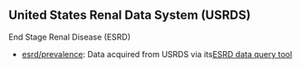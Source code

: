 <br>

## United States Renal Data System (USRDS)

End Stage Renal Disease (ESRD)
* [esrd/prevalence](./esrd/prevalence): Data acquired from USRDS via its[ESRD data query tool](https://www.usrds.org/data-query-tools/esrd-prevalent-count/)
